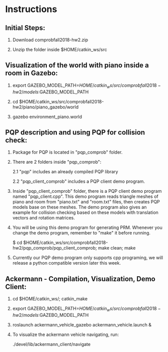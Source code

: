 # Instructions

## Initial Steps:

1. Download comprobfall2018-hw2.zip 

2. Unzip the folder inside $HOME/catkin_ws/src


## Visualization of the world with piano inside a room in Gazebo:

1. export GAZEBO_MODEL_PATH=$HOME/catkin_ws/src/comprobfall2018-hw2/models:$GAZEBO_MODEL_PATH

2. cd $HOME/catkin_ws/src/comprobfall2018-hw2/piano/piano_gazebo/world

3. gazebo environment_piano.world



## PQP description and using PQP for collision check:

1. Package for PQP is located in "pqp_comprob" folder. 

2. There are 2 folders inside "pqp_comprob": 

   2.1 "pqp" includes an already compiled PQP library

   2.2 "pqp_client_comprob" includes a PQP client demo program.

3. Inside "pqp_client_comprob" folder, there is a PQP client demo program named "pqp_client.cpp". 
This demo program reads triangle meshes of piano and room from "piano.txt" and "room.txt" files, 
then creates PQP models base on these meshes. 
The demo program also gives an example for collision checking based on these models with translation vectors and 
rotation matrices.

4. You will be using this demo program for generating PRM. Whenever you change the demo program, 
remember to "make" it before running.
   
   $ cd $HOME/catkin_ws/src/comprobfall2018-hw2/pqp_comprob/pqp_client_comprob; make clean; make

5. Currently our PQP demo program only supports cpp programing, we will release a python compatible version later this week.



## Ackermann - Compilation, Visualization, Demo Client:

1. cd $HOME/catkin_ws/; catkin_make

2. export GAZEBO_MODEL_PATH=$HOME/catkin_ws/src/comprobfall2018-hw2/models:$GAZEBO_MODEL_PATH

3. roslaunch ackermann_vehicle_gazebo ackermann_vehicle.launch &

4. To visualize the ackermann vehicle navigating, run:

   ./devel/lib/ackermann_client/navigate


